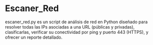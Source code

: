 # Escaner_Red
escaner_red.py es un script de análisis de red en Python diseñado para resolver todas las IPs asociadas a una URL (públicas y privadas), clasificarlas, verificar su conectividad por ping y puerto 443 (HTTPS), y ofrecer un reporte detallado.
